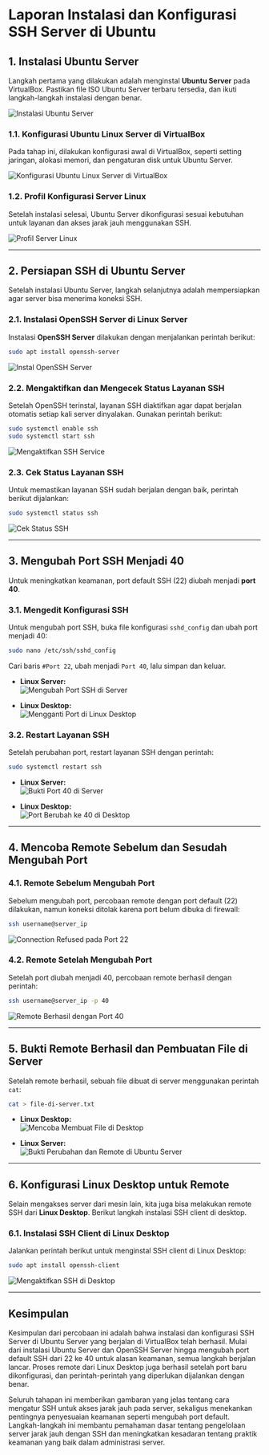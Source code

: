 # Laporan Instalasi dan Konfigurasi SSH Server di Ubuntu

## 1. Instalasi Ubuntu Server
Langkah pertama yang dilakukan adalah menginstal **Ubuntu Server** pada VirtualBox. Pastikan file ISO Ubuntu Server terbaru tersedia, dan ikuti langkah-langkah instalasi dengan benar.

![Instalasi Ubuntu Server](https://github.com/user-attachments/assets/2474a03e-6718-43c5-8e94-347527e84444)

### 1.1. Konfigurasi Ubuntu Linux Server di VirtualBox
Pada tahap ini, dilakukan konfigurasi awal di VirtualBox, seperti setting jaringan, alokasi memori, dan pengaturan disk untuk Ubuntu Server.

![Konfigurasi Ubuntu Linux Server di VirtualBox](https://github.com/user-attachments/assets/6b5c1446-15ff-434c-8a29-98027878ac53)

### 1.2. Profil Konfigurasi Server Linux
Setelah instalasi selesai, Ubuntu Server dikonfigurasi sesuai kebutuhan untuk layanan dan akses jarak jauh menggunakan SSH.

![Profil Server Linux](https://github.com/user-attachments/assets/be8de0d0-b393-48e9-b8ed-6ab01bc57bf7)

---

## 2. Persiapan SSH di Ubuntu Server
Setelah instalasi Ubuntu Server, langkah selanjutnya adalah mempersiapkan agar server bisa menerima koneksi SSH.

### 2.1. Instalasi OpenSSH Server di Linux Server
Instalasi **OpenSSH Server** dilakukan dengan menjalankan perintah berikut:

```bash
sudo apt install openssh-server
```

![Instal OpenSSH Server](https://github.com/user-attachments/assets/f0747fd9-4f70-407f-b033-18d3cdeef098)

### 2.2. Mengaktifkan dan Mengecek Status Layanan SSH
Setelah OpenSSH terinstal, layanan SSH diaktifkan agar dapat berjalan otomatis setiap kali server dinyalakan. Gunakan perintah berikut:

```bash
sudo systemctl enable ssh
sudo systemctl start ssh
```

![Mengaktifkan SSH Service](https://github.com/user-attachments/assets/80a1557c-0ddd-44c9-9bbb-f82ed4940feb)

### 2.3. Cek Status Layanan SSH
Untuk memastikan layanan SSH sudah berjalan dengan baik, perintah berikut dijalankan:

```bash
sudo systemctl status ssh
```

![Cek Status SSH](https://github.com/user-attachments/assets/05ec42e4-6d41-4fee-a977-439f388bcac6)

---

## 3. Mengubah Port SSH Menjadi 40
Untuk meningkatkan keamanan, port default SSH (22) diubah menjadi **port 40**.

### 3.1. Mengedit Konfigurasi SSH
Untuk mengubah port SSH, buka file konfigurasi `sshd_config` dan ubah port menjadi 40:

```bash
sudo nano /etc/ssh/sshd_config
```

Cari baris `#Port 22`, ubah menjadi `Port 40`, lalu simpan dan keluar.

- **Linux Server:**  
  ![Mengubah Port SSH di Server](https://github.com/user-attachments/assets/a05573a4-cc53-40f0-8125-d70778a7dd58)
  
- **Linux Desktop:**  
  ![Mengganti Port di Linux Desktop](https://github.com/user-attachments/assets/2d611b5c-ecdb-4f48-aecc-4871d20cb83e)

### 3.2. Restart Layanan SSH
Setelah perubahan port, restart layanan SSH dengan perintah:

```bash
sudo systemctl restart ssh
```

- **Linux Server:**  
  ![Bukti Port 40 di Server](https://github.com/user-attachments/assets/3559fcc2-b11d-4f44-af5f-2679b529b224)
  
- **Linux Desktop:**  
  ![Port Berubah ke 40 di Desktop](https://github.com/user-attachments/assets/b4cb50e7-8c49-43b8-a2ff-c1df9d48ed68)

---

## 4. Mencoba Remote Sebelum dan Sesudah Mengubah Port

### 4.1. Remote Sebelum Mengubah Port
Sebelum mengubah port, percobaan remote dengan port default (22) dilakukan, namun koneksi ditolak karena port belum dibuka di firewall:

```bash
ssh username@server_ip
```

![Connection Refused pada Port 22](https://github.com/user-attachments/assets/9fff286b-4844-4ab4-bbd3-b0d51bacbd3f)

### 4.2. Remote Setelah Mengubah Port
Setelah port diubah menjadi 40, percobaan remote berhasil dengan perintah:

```bash
ssh username@server_ip -p 40
```

![Remote Berhasil dengan Port 40](https://github.com/user-attachments/assets/296b060d-a831-4321-b1ef-be3e639d7eaa)

---

## 5. Bukti Remote Berhasil dan Pembuatan File di Server
Setelah remote berhasil, sebuah file dibuat di server menggunakan perintah `cat`:

```bash
cat > file-di-server.txt
```

- **Linux Desktop:**  
  ![Mencoba Membuat File di Desktop](https://github.com/user-attachments/assets/081a3e8d-8d52-4d5b-9d23-39b41d682bf4)

- **Linux Server:**  
  ![Bukti Perubahan dan Remote di Ubuntu Server](https://github.com/user-attachments/assets/aa6916d8-a601-41f5-91b1-6aa95128e422)

---

## 6. Konfigurasi Linux Desktop untuk Remote
Selain mengakses server dari mesin lain, kita juga bisa melakukan remote SSH dari **Linux Desktop**. Berikut langkah instalasi SSH client di desktop.

### 6.1. Instalasi SSH Client di Linux Desktop
Jalankan perintah berikut untuk menginstal SSH client di Linux Desktop:

```bash
sudo apt install openssh-client
```

![Mengaktifkan SSH di Desktop](https://github.com/user-attachments/assets/be32ef4d-a04e-41c8-8247-f87604fc8808)

---

## Kesimpulan
Kesimpulan dari percobaan ini adalah bahwa instalasi dan konfigurasi SSH Server di Ubuntu Server yang berjalan di VirtualBox telah berhasil. Mulai dari instalasi Ubuntu Server dan OpenSSH Server hingga mengubah port default SSH dari 22 ke 40 untuk alasan keamanan, semua langkah berjalan lancar. Proses remote dari Linux Desktop juga berhasil setelah port baru dikonfigurasi, dan perintah-perintah yang diperlukan dijalankan dengan benar. 

Seluruh tahapan ini memberikan gambaran yang jelas tentang cara mengatur SSH untuk akses jarak jauh pada server, sekaligus menekankan pentingnya penyesuaian keamanan seperti mengubah port default. Langkah-langkah ini membantu pemahaman dasar tentang pengelolaan server jarak jauh dengan SSH dan meningkatkan kesadaran tentang praktik keamanan yang baik dalam administrasi server.
